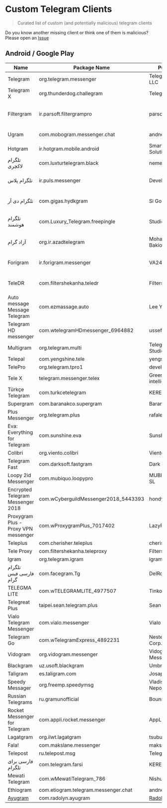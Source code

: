 # Custom Telegram Clients

> Curated list of custom (and potentially malicious) telegram clients 

Do you know another missing client or think one of them is malicious? Please open an [Issue](https://github.com/pi0/custom-telgram-clients/issues/new)

## Android / Google Play

Name            | Package Name           | Publisher           | Status 
----------------|------------------------|---------------------|-----------------
Telegram | org.telegram.messenger | Telegram FZ-LLC | ✅ Trusted
Telegram X | org.thunderdog.challegram | Telegram LLC | ✅ Trusted
Filtergram | ir.parsoft.filtergrampro | parsoftDeveloper | ❌ Malicious - Spams with users
Ugram | com.mobogram.messenger.chat | andnetappsdev | ❌ Malicious
Hotgram | ir.hotgram.mobile.android | Smart Land Solution | ❌ Malicious
تلگرام لاکچری‎ | com.luxturtelegram.black | nemesis group | ❌ Malicious
تلگرام پلاس | ir.puls.messenger | DeveloperJavan | ⚠️ Potentially Malicious
تلگرام دی آر‎ | com.gigas.hydkgram | Si GooD | ⚠️ Potentially Malicious
تلگرام هوشمند | com.Luxury_Telegram.freepingle | Studio pingle | ⚠️ Potentially Malicious 
آزاد گرام | org.ir.azadtelegram | Mohammad Bakio | ⚠️ Potentially Malicious
Forigram | ir.forigram.messenger | VA24 | ⚠️ Potentially Malicious
TeleDR | com.filtershekanha.teledr | Filtershekanha | ⚠️ Potentially Malicious
Auto message Message Telegram | com.ezmassage.auto | Lee Youngsu | ⚠️ Spamming tool
Telegram HD messenger | com.wtelegramHDmessenger_6964882 | ussef art |
Multigram | org.telegram.multi | Telegram Multi Studio |
Telepal | com.yengshine.tele | yengshine |
TelePro | org.telegram.tpro1 | developers pro |
Tele X | telegram.messenger.telex | Green intelligence |
Türkçe Telegram | com.turkcetelegram | KEREMSOFT |
Supergram | com.baranakco.supergram | BaranakCo | 
Plus Messenger | org.telegram.plus | rafalense | 
Eva: Everything for Telegram | com.sunshine.eva | Sunshine Apps
Colibri | org.viento.colibri | Viento
Telegram Fast | com.darksoft.fastgram | Dark Dev 
Loopy 2id Messenger | com.mubiquo.loopypro | MUBIQUO APPS, SL
Encrypted Telegram Messenger 2018 | com.wCyberguildMessenger2018_5443393 | hondymondy
Proxygram Plus - Proxy VPN messenger | com.wProxygramPlus_7017402 | LazyFire
Teleplus | com.cherisher.teleplus | cherisher
Tele Proxy | com.filtershekanha.teleproxy | Filtershekanha
Igram | org.telegram.igram | igram
تلگرام فارسی فیس گرام‎ | com.facegram.Tg | DelRoid
TELEGMA LITE | com.wTELEGRAMLITE_4977507 | Tinkoff Bank
Telegreat Plus | taipei.sean.telegram.plus | Sean Wei
Vialo Telegram Messenger | com.vialo.messenger | Vialo
Telegram Go | com.wTelegramExpress_4892231 | Nester Apps Corp.
Vidogram | org.vidogram.messenger | Vidogram Messenger
Blackgram | uz.usoft.blackgram | Umbrella Soft
Taligram | es.taligram.com | Josapps
Speedy Messager | org.freemp.speedymsg | Vladislav Nepoznaniy
Russian Telegrams | ru.gramunofficial | Bounnex
Rocket Messenger for Telegram | com.appli.rocket.messenger | AppLi, Saif Samir
Lagatgram | org.ilwt.lagatgram | tsubus
Fala! | com.makslane.messenger | makslane
Telepost | ru.telepost.msg | TelegrApp
فارسی برای تلگرام  | com.telegram.farsi | KEREMSOFT
Mewati Telegram | com.wMewatiTelegram_786 | NishuTech Inc
Ethiogram | com.etiogram.telegram.messenger.chat | andnetappsdev
[Ayugram](https://github.com/AyuGram) | com.radolyn.ayugram | [Radolyn Labs](https://radolyn.com/) | ✅ Trusted
